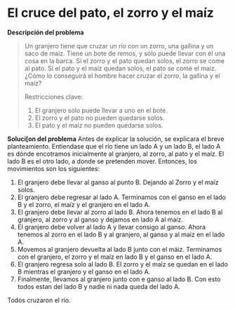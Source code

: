 # El cruce del pato, el zorro y el maíz

**Descripción del problema**
> Un granjero tiene que cruzar un río con un zorro, una gallina y un saco de maíz.
> Tiene un bote de remos, y sólo puede llevar con él una cosa en la barca.
> Si el zorro y el pato quedan solos, el zorro se come al pato.
> Si el pato y el maíz quedan solos, el pato se come el maíz.
> ¿Cómo lo conseguirá el hombre hacer cruzar el zorro, la gallina y el maíz?
> 
> Restricciones clave:
> 1. El granjero solo puede llevar a uno en el bote.
> 2. El zorro y el pato no pueden quedarse solos.
> 3. El pato y el maíz no pueden quedarse solos.

**Soluci[on del problema**
Antes de explicar la solución, se explicara el breve planteamiento. Entiendase que el río tiene un lado A y un lado B, el lado A es dónde encotramos inicialmente al granjero, al zorro, al pato y el maíz. El lado B es el otro lado, a donde se pretenden mover. Entonces, los movimientos son los siguientes:

1. El granjero debe llevar al ganso al punto B. Dejando al Zorro y el maíz solos.
2. El granjero debe regresar al lado A. Terminamos con el ganso en el lado B y el zorro, el maíz y el granjero en el lado A.
3. El granjero debe llevar al zorro al lado B. Ahora tenemos en el lado B al granjero, al zorro y al ganso y dejamos en lado A al maíz.
4. El granjero debe volver al lado A y llevar consigo al ganso. Ahora tenemos al zorro en el lado B y al granjero, al ganso y al maíz en el lado A.
5. Movemos al granjero devuelta al lado B junto con el máiz. Terminamos con el granjero, el zorro y el maíz en lado B y el ganso en el lado A.
6. El granjero regresa solo al lado B. El zorro y el maíz se quedan en el lado B mientras el granjero y el ganso en el lado A.
7. Finalmente, llevamos al granjero junto con e ganso al lado B. Con esto todos estan del lado B y nadie ni nada queda del lado A.

Todos cruzaron el río.